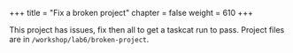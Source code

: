 +++
title = "Fix a broken project"
chapter = false
weight = 610
+++

This project has issues, fix then all to get a taskcat run to pass. Project files are in 
`/workshop/lab6/broken-project`.